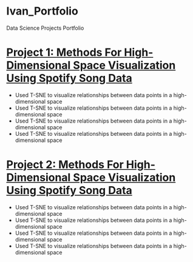 # Ivan_Portfolio
Data Science Projects Portfolio

# [Project 1: Methods For High-Dimensional Space Visualization Using Spotify Song Data](www.google.com)
- Used T-SNE to visualize relationships between data points in a high-dimensional space
- Used T-SNE to visualize relationships between data points in a high-dimensional space
- Used T-SNE to visualize relationships between data points in a high-dimensional space
- Used T-SNE to visualize relationships between data points in a high-dimensional space

# [Project 2: Methods For High-Dimensional Space Visualization Using Spotify Song Data](www.google.com)
- Used T-SNE to visualize relationships between data points in a high-dimensional space
- Used T-SNE to visualize relationships between data points in a high-dimensional space
- Used T-SNE to visualize relationships between data points in a high-dimensional space
- Used T-SNE to visualize relationships between data points in a high-dimensional space
